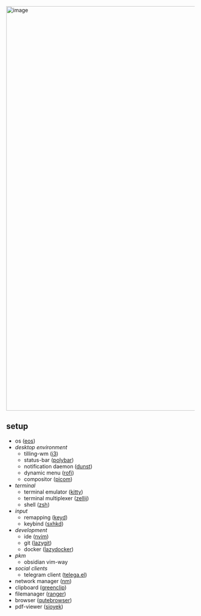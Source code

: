 <img width="1919" height="1079" alt="image" src="https://github.com/user-attachments/assets/7d5b11d5-c2f0-43b3-96f2-011d8051550e" />

## setup

- os ([eos](https://endeavouros.com/))
- *desktop environment*
  - tilling-wm ([i3](https://github.com/i3/i3))
  - status-bar ([polybar](https://github.com/polybar/polybar))
  - notification daemon ([dunst](https://github.com/dunst-project/dunst))
  - dynamic menu ([rofi](https://github.com/davatorium/rofi))
  - compositor ([picom](https://github.com/yshui/picom))
- *terminal*
  - terminal emulator ([kitty](https://github.com/kovidgoyal/kitty))
  - terminal multiplexer ([zellij](https://github.com/zellij-org/zellij))
  - shell ([zsh](https://github.com/zsh-users/zsh))
- *input*
  - remapping ([keyd](https://github.com/rvaiya/keyd))
  - keybind ([sxhkd](https://github.com/baskerville/sxhkd))
- *development*
  - ide ([nvim](https://github.com/neovim/neovim))
  - git ([lazygit](https://github.com/jesseduffield/lazygit))
  - docker ([lazydocker](https://github.com/jesseduffield/lazydocker))
- *pkm*
  - obsidian vim-way
- *social clients*
  - telegram client ([telega.el](https://github.com/zevlg/telega.el))
- network manager ([nm](https://github.com/NetworkManager/NetworkManager))
- clipboard ([greenclip](https://github.com/erebe/greenclip))
- filemanager ([ranger](https://github.com/ranger/ranger))
- browser ([qutebrowser](https://github.com/qutebrowser/qutebrowser))
- pdf-viewer ([sioyek](https://github.com/ahrm/sioyek))

